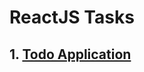 # ReactJS Tasks

## 1. [Todo Application](https://github.com/GeddaSaiGanesh/createReactApp/tree/todosApp)
